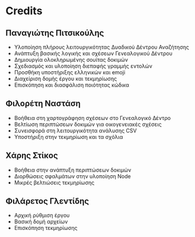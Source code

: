 # Credits

## Παναγιώτης Πιτσικούλης

- Υλοποίηση πλήρους λειτουργικότητας Δυαδικού Δέντρου Αναζήτησης
- Ανάπτυξη βασικής λογικής και σχέσεων Γενεαλογικού Δέντρου
- Δημιουργία ολοκληρωμένης σουίτας δοκιμών
- Σχεδιασμός και υλοποίηση διεπαφής γραμμής εντολών
- Προσθήκη υποστήριξης ελληνικών και emoji
- Διαχείριση δομής έργου και τεκμηρίωσης
- Επισκόπηση και διασφάλιση ποιότητας κώδικα

## Φιλορέτη Ναστάση

- Βοήθεια στη χαρτογράφηση σχέσεων στο Γενεαλογικό Δέντρο
- Βελτίωση περιπτώσεων δοκιμών για οικογενειακές σχέσεις
- Συνεισφορά στη λειτουργικότητα ανάλυσης CSV
- Υποστήριξη στην τεκμηρίωση και τα σχόλια

## Χάρης Στίκος

- Βοήθεια στην ανάπτυξη περιπτώσεων δοκιμών
- Διορθώσεις σφαλμάτων στην υλοποίηση Node
- Μικρές βελτιώσεις τεκμηρίωσης

## Φιλάρετος Γλεντίδης

- Αρχική ρύθμιση έργου
- Βασική δομή αρχείων
- Επισκόπηση τεκμηρίωσης
